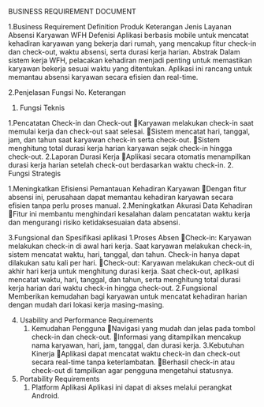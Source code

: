 BUSINESS REQUIREMENT DOCUMENT

1.Business Requirement Definition
Produk	Keterangan
Jenis Layanan	Absensi Karyawan WFH
Defenisi	Aplikasi berbasis mobile untuk mencatat kehadiran karyawan yang bekerja dari rumah, yang mencakup fitur check-in dan check-out, waktu absensi, serta durasi kerja harian.
Abstrak 	Dalam sistem kerja WFH, pelacakan kehadiran menjadi penting untuk memastikan karyawan bekerja sesuai waktu yang ditentukan. Aplikasi ini rancang untuk memantau absensi karyawan secara efisien dan real-time.

2.Penjelasan Fungsi
No.	Keterangan
1.	Fungsi Teknis

1.Pencatatan Check-in dan Check-out
Karyawan melakukan check-in saat memulai kerja dan check-out saat selesai.
Sistem mencatat hari, tanggal, jam, dan tahun saat karyawan check-in serta check-out.
Sistem menghitung total durasi kerja harian karyawan sejak check-in hingga check-out.
2.Laporan Durasi Kerja
Aplikasi secara otomatis menampilkan durasi kerja harian setelah check-out berdasarkan waktu check-in.
2.	Fungsi Strategis

1.Meningkatkan Efisiensi Pemantauan Kehadiran Karyawan
Dengan fitur absensi ini, perusahaan dapat memantau kehadiran karyawan secara efisien tanpa perlu proses manual.
2.Meningkatkan Akurasi Data Kehadiran
Fitur ini membantu menghindari kesalahan dalam pencatatan waktu kerja dan mengurangi risiko ketidaksesuaian data absensi.

3.Fungsional dan Spesifikasi aplikasi
1.Proses Absen
Check-in: Karyawan melakukan check-in di awal hari kerja. Saat karyawan melakukan check-in, sistem mencatat waktu, hari, tanggal, dan tahun. Check-in hanya dapat dilakukan satu kali per hari.
Check-out: Karyawan melakukan check-out di akhir hari kerja untuk menghitung durasi kerja. Saat check-out, aplikasi mencatat waktu, hari, tanggal, dan tahun, serta menghitung total durasi kerja harian dari waktu check-in hingga check-out.
2.Fungsional
	Memberikan kemudahan bagi karyawan untuk mencatat kehadiran harian dengan mudah dari lokasi kerja masing-masing.

4. Usability and Performance Requirements
	1. Kemudahan Pengguna
Navigasi yang mudah dan jelas pada tombol check-in dan check-out.
Informasi yang ditampilkan mencakup nama karyawan, hari, jam, tanggal, dan durasi kerja.
3.Kebutuhan Kinerja
Aplikasi dapat mencatat waktu check-in dan check-out secara real-time tanpa keterlambatan.
Berhasil check-in atau check-out di tampilkan agar pengguna mengetahui statusnya.
5. Portability Requirements
	1. Platform Aplikasi
		Aplikasi ini dapat di akses melalui perangkat Android.
